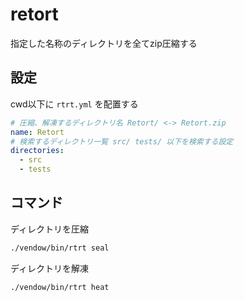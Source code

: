 # retort
指定した名称のディレクトリを全てzip圧縮する

## 設定

cwd以下に `rtrt.yml` を配置する
```yaml
# 圧縮、解凍するディレクトリ名 Retort/ <-> Retort.zip
name: Retort
# 検索するディレクトリ一覧 src/ tests/ 以下を検索する設定
directories:
  - src
  - tests
```

## コマンド
ディレクトリを圧縮
```bash
./vendow/bin/rtrt seal
```
ディレクトリを解凍
```bash
./vendow/bin/rtrt heat
```
